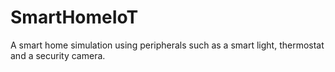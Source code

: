 # SmartHomeIoT
A smart home simulation using peripherals such as a smart light, thermostat and a security camera.
